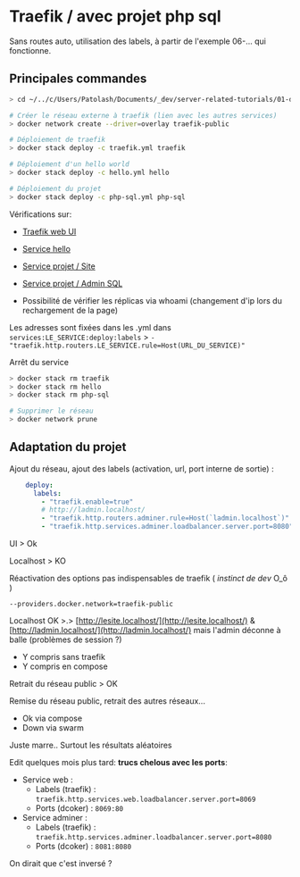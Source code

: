 # Traefik / avec projet php sql

Sans routes auto, utilisation des labels, à partir de l'exemple 06-... qui fonctionne.

## Principales commandes

```bash
> cd ~/../c/Users/Patolash/Documents/_dev/server-related-tutorials/01-docker/04-my-tests/07.3-traefik-swarm-php-sql

# Créer le réseau externe à traefik (lien avec les autres services)
> docker network create --driver=overlay traefik-public

# Déploiement de traefik
> docker stack deploy -c traefik.yml traefik

# Déploiement d'un hello world
> docker stack deploy -c hello.yml hello

# Déploiement du projet
> docker stack deploy -c php-sql.yml php-sql
```

Vérifications sur:

- [Traefik web UI](http://localhost:8080/)
- [Service hello](http://hello.localhost/)
- [Service projet / Site](http://lesite.localhost)
- [Service projet / Admin SQL](http://ladmin.localhost/)

- Possibilité de vérifier les réplicas via whoami (changement d'ip lors du rechargement de la page)

Les adresses sont fixées dans les .yml dans `services:LE_SERVICE:deploy:labels` > `- "traefik.http.routers.LE_SERVICE.rule=Host(URL_DU_SERVICE)"`

Arrêt du service

```bash
> docker stack rm traefik
> docker stack rm hello
> docker stack rm php-sql

# Supprimer le réseau
> docker network prune
```

## Adaptation du projet

Ajout du réseau, ajout des labels (activation, url, port interne de sortie) :

```yml
    deploy:
      labels:
        - "traefik.enable=true"
        # http://ladmin.localhost/
        - "traefik.http.routers.adminer.rule=Host(`ladmin.localhost`)"
        - "traefik.http.services.adminer.loadbalancer.server.port=8080"
```

UI > Ok

Localhost > KO

Réactivation des options pas indispensables de traefik ( *instinct de dev* O_ô )

`--providers.docker.network=traefik-public`

Localhost OK >.> [http://lesite.localhost/](http://lesite.localhost/) & [http://ladmin.localhost/](http://ladmin.localhost/) mais l'admin déconne à balle (problèmes de session ?)

- Y compris sans traefik
- Y compris en compose

Retrait du réseau public > OK

Remise du réseau public, retrait des autres réseaux...

- Ok via compose
- Down via swarm

Juste marre.. Surtout les résultats aléatoires

Edit quelques mois plus tard: **trucs chelous avec les ports**:

- Service web :
  - Labels (traefik)  : `traefik.http.services.web.loadbalancer.server.port=8069`
  - Ports (dcoker)    : `8069:80`
- Service adminer :
  - Labels (traefik)  : `traefik.http.services.adminer.loadbalancer.server.port=8080`
  - Ports (dcoker)    : `8081:8080`

On dirait que c'est inversé ?
